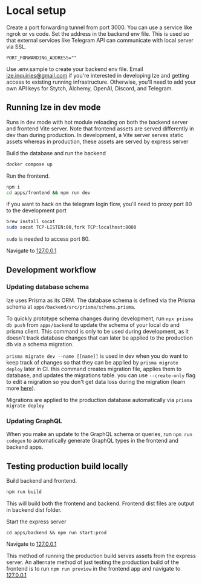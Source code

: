 # Local setup

Create a port forwarding tunnel from port 3000. You can use a service like ngrok or vs code. Set the address in the backend env file. This is used so that external services like Telegram API can communicate with local server via SSL.

```
PORT_FORWARDING_ADDRESS=""
```

Use .env.sample to create your backend env file. Email ize.inquiries@gmail.com if you're interested in developing Ize and getting access to existing running infrastructure. Otherwise, you'll need to add your own API keys for Stytch, Alchemy, OpenAI, Discord, and Telegram.

## Running Ize in dev mode

Runs in dev mode with hot module reloading on both the backend server and frontend Vite server. Note that frontend assets are served differently in dev than during production. In development, a Vite server serves static assets whereas in production, these assets are served by express server

Build the database and run the backend

```sh
docker compose up
```

Run the frontend.

```sh
npm i
cd apps/frontend && npm run dev
```

if you want to hack on the telegram login flow, you'll need to proxy port 80 to the development port

```sh
brew install socat
sudo socat TCP-LISTEN:80,fork TCP:localhost:8080
```
`sudo` is needed to access port 80.

Navigate to [127.0.0.1](http://127.0.0.1/)

## Development workflow

### Updating database schema

Ize uses Prisma as its ORM. The database schema is defined via the Prisma schema at `apps/backend/src/prisma/schema.prisma`.

To quickly prototype schema changes during development, run `npx prisma db push` from `apps/backend` to update the schema of your local db and prisma client. This command is only to be used during development, as it doesn't track database changes that can later be applied to the production db via a schema migration.

`prisma migrate dev --name [[name]]` is used in dev when you do want to keep track of changes so that they can be applied by `prisma migrate deploy` later in CI. this command creates migration file, applies them to database, and updates the migrations table. you can use `--create-only` flag to edit a migration so you don't get data loss during the migration (learn more [here](https://www.prisma.io/docs/orm/prisma-migrate/workflows/customizing-migrations)).

Migrations are applied to the production database automatically via `prisma migrate deploy`

### Updating GraphQL

When you make an update to the GraphQL schema or queries, run `npm run codegen` to automatically generate GraphQL types in the frontend and backend apps.

## Testing production build locally

Build backend and frontend.
```sh
npm run build
```

This will build both the frontend and backend. Frontend dist files are output in backend dist folder.

Start the express server

```
cd apps/backend && npm run start:prod
```

Navigate to [127.0.0.1](http://127.0.0.1v)

This method of running the production build serves assets from the express server. An alternate method of just testing the production build of the frontend is to run `npm run preview` in the frontend app and navigate to [127.0.0.1](127.0.0.1)
